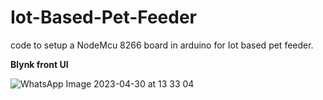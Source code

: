 # Iot-Based-Pet-Feeder
code to setup a NodeMcu 8266 board in arduino for Iot based pet feeder.

**Blynk front UI**


![WhatsApp Image 2023-04-30 at 13 33 04](https://user-images.githubusercontent.com/83993262/236643023-2f98688a-1b61-455e-8791-233aeaa8ff4c.jpg)
